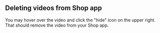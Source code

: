 
## Deleting videos from Shop app

You may hover over the video and click the "hide" icon on the upper right. That should remove the video from your Shop app.
